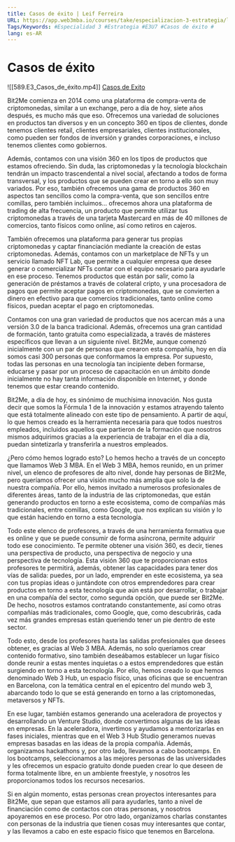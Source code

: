 ```yaml
---
title: Casos de éxito | Leif Ferreira
URL: https://app.web3mba.io/courses/take/especializacion-3-estrategia/lessons/41005256-7-casos-de-exito-leif-ferreira
Tags/Keywords: #Especialidad 3 #Estrategia #E3U7 #Casos de éxito #
lang: es-AR
---
```

# Casos de éxito
![[589.E3_Casos_de_éxito.mp4]]
[Casos de Exito](https://app.web3mba.io?wvideo=smuyr5z444)

Bit2Me comienza en 2014 como una plataforma de compra-venta de criptomonedas, similar a un exchange, pero a día de hoy, siete años después, es mucho más que eso. Ofrecemos una variedad de soluciones en productos tan diversos y en un concepto 360 en tipos de clientes, donde tenemos clientes retail, clientes empresariales, clientes institucionales, como pueden ser fondos de inversión y grandes corporaciones, e incluso tenemos clientes como gobiernos.

Además, contamos con una visión 360 en los tipos de productos que estamos ofreciendo. Sin duda, las criptomonedas y la tecnología blockchain tendrán un impacto trascendental a nivel social, afectando a todos de forma transversal, y los productos que se pueden crear en torno a ello son muy variados. Por eso, también ofrecemos una gama de productos 360 en aspectos tan sencillos como la compra-venta, que son sencillos entre comillas, pero también incluimos... ofrecemos ahora una plataforma de trading de alta frecuencia, un producto que permite utilizar tus criptomonedas a través de una tarjeta Mastercard en más de 40 millones de comercios, tanto físicos como online, así como retiros en cajeros.

También ofrecemos una plataforma para generar tus propias criptomonedas y captar financiación mediante la creación de estas criptomonedas. Además, contamos con un marketplace de NFTs y un servicio llamado NFT Lab, que permite a cualquier empresa que desee generar o comercializar NFTs contar con el equipo necesario para ayudarle en ese proceso. Tenemos productos que están por salir, como la generación de préstamos a través de colateral cripto, y una procesadora de pagos que permite aceptar pagos en criptomonedas, que se convierten a dinero en efectivo para que comercios tradicionales, tanto online como físicos, puedan aceptar el pago en criptomonedas.

Contamos con una gran variedad de productos que nos acercan más a una versión 3.0 de la banca tradicional. Además, ofrecemos una gran cantidad de formación, tanto gratuita como especializada, a través de másteres específicos que llevan a un siguiente nivel. Bit2Me, aunque comenzó inicialmente con un par de personas que crearon esta compañía, hoy en día somos casi 300 personas que conformamos la empresa. Por supuesto, todas las personas en una tecnología tan incipiente deben formarse, educarse y pasar por un proceso de capacitación en un ámbito donde inicialmente no hay tanta información disponible en Internet, y donde tenemos que estar creando contenido.

Bit2Me, a día de hoy, es sinónimo de muchísima innovación. Nos gusta decir que somos la Fórmula 1 de la innovación y estamos atrayendo talento que está totalmente alineado con este tipo de pensamiento. A partir de aquí, lo que hemos creado es la herramienta necesaria para que todos nuestros empleados, incluidos aquellos que partieron de la formación que nosotros mismos adquirimos gracias a la experiencia de trabajar en el día a día, puedan sintetizarla y transferirla a nuestros empleados.

¿Pero cómo hemos logrado esto? Lo hemos hecho a través de un concepto que llamamos Web 3 MBA. En el Web 3 MBA, hemos reunido, en un primer nivel, un elenco de profesores de alto nivel, donde hay personas de Bit2Me, pero queríamos ofrecer una visión mucho más amplia que solo la de nuestra compañía. Por ello, hemos invitado a numerosos profesionales de diferentes áreas, tanto de la industria de las criptomonedas, que están generando productos en torno a este ecosistema, como de compañías más tradicionales, entre comillas, como Google, que nos explican su visión y lo que están haciendo en torno a esta tecnología.

Todo este elenco de profesores, a través de una herramienta formativa que es online y que se puede consumir de forma asíncrona, permite adquirir todo ese conocimiento. Te permite obtener una visión 360, es decir, tienes una perspectiva de producto, una perspectiva de negocio y una perspectiva de tecnología. Esta visión 360 que te proporcionan estos profesores te permitirá, además, obtener las capacidades para tener dos vías de salida: puedes, por un lado, emprender en este ecosistema, ya sea con tus propias ideas o juntándote con otros emprendedores para crear productos en torno a esta tecnología que aún está por desarrollar, o trabajar en una compañía del sector, como segunda opción, que puede ser Bit2Me. De hecho, nosotros estamos contratando constantemente, así como otras compañías más tradicionales, como Google, que, como descubrirás, cada vez más grandes empresas están queriendo tener un pie dentro de este sector.

Todo esto, desde los profesores hasta las salidas profesionales que desees obtener, es gracias al Web 3 MBA. Además, no solo queríamos crear contenido formativo, sino también deseábamos establecer un lugar físico donde reunir a estas mentes inquietas o a estos emprendedores que están surgiendo en torno a esta tecnología. Por ello, hemos creado lo que hemos denominado Web 3 Hub, un espacio físico, unas oficinas que se encuentran en Barcelona, con la temática central en el epicentro del mundo web 3, abarcando todo lo que se está generando en torno a las criptomonedas, metaversos y NFTs.

En ese lugar, también estamos generando una aceleradora de proyectos y desarrollando un Venture Studio, donde convertimos algunas de las ideas en empresas. En la aceleradora, invertimos y ayudamos a mentorizarlas en fases iniciales, mientras que en el Web 3 Hub Studio generamos nuevas empresas basadas en las ideas de la propia compañía. Además, organizamos hackathons y, por otro lado, llevamos a cabo bootcamps. En los bootcamps, seleccionamos a las mejores personas de las universidades y les ofrecemos un espacio gratuito donde pueden crear lo que deseen de forma totalmente libre, en un ambiente freestyle, y nosotros les proporcionamos todos los recursos necesarios.

Si en algún momento, estas personas crean proyectos interesantes para Bit2Me, que sepan que estamos allí para ayudarles, tanto a nivel de financiación como de contactos con otras personas, y nosotros apoyaremos en ese proceso. Por otro lado, organizamos charlas constantes con personas de la industria que tienen cosas muy interesantes que contar, y las llevamos a cabo en este espacio físico que tenemos en Barcelona.